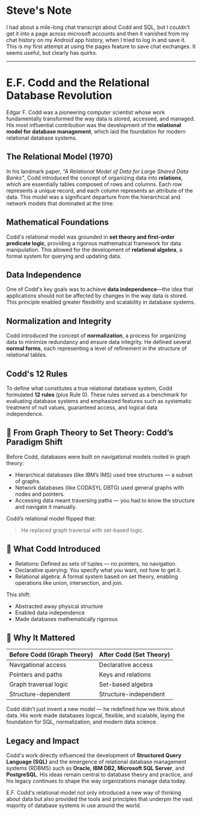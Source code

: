 # Steve's Note

I had about a mile-long chat transcript about Codd and SQL, but I couldn't get it into a page across microsoft accounts and then it vanished from my chat history
on my Android app history, when I tried to log in and save it. This is my first attempt at using the pages feature to save chat exchanges. It seems useful, but
clearly has quirks.

---

# E.F. Codd and the Relational Database Revolution

Edgar F. Codd was a pioneering computer scientist whose work fundamentally transformed the way data is stored, accessed, and managed. His most influential contribution was the development of the **relational model for database management**, which laid the foundation for modern relational database systems.

## The Relational Model (1970)
In his landmark paper, *"A Relational Model of Data for Large Shared Data Banks"*, Codd introduced the concept of organizing data into **relations**, which are essentially tables composed of rows and columns. Each row represents a unique record, and each column represents an attribute of the data. This model was a significant departure from the hierarchical and network models that dominated at the time.

## Mathematical Foundations
Codd's relational model was grounded in **set theory and first-order predicate logic**, providing a rigorous mathematical framework for data manipulation. This allowed for the development of **relational algebra**, a formal system for querying and updating data.

## Data Independence
One of Codd's key goals was to achieve **data independence**—the idea that applications should not be affected by changes in the way data is stored. This principle enabled greater flexibility and scalability in database systems.

## Normalization and Integrity
Codd introduced the concept of **normalization**, a process for organizing data to minimize redundancy and ensure data integrity. He defined several **normal forms**, each representing a level of refinement in the structure of relational tables.

## Codd's 12 Rules
To define what constitutes a true relational database system, Codd formulated **12 rules** (plus Rule 0). These rules served as a benchmark for evaluating database systems and emphasized features such as systematic treatment of null values, guaranteed access, and logical data independence.

## 🔄 From Graph Theory to Set Theory: Codd’s Paradigm Shift
Before Codd, databases were built on navigational models rooted in graph theory:
- Hierarchical databases (like IBM’s IMS) used tree structures — a subset of graphs.
- Network databases (like CODASYL DBTG) used general graphs with nodes and pointers.
- Accessing data meant traversing paths — you had to know the structure and navigate it manually.

Codd’s relational model flipped that:
> He replaced graph traversal with set-based logic.

## 🧠 What Codd Introduced
- Relations: Defined as sets of tuples — no pointers, no navigation.
- Declarative querying: You specify what you want, not how to get it.
- Relational algebra: A formal system based on set theory, enabling operations like union, intersection, and join.

This shift:
- Abstracted away physical structure
- Enabled data independence
- Made databases mathematically rigorous

## 🧩 Why It Mattered
| Before Codd (Graph Theory) | After Codd (Set Theory)         |
|----------------------------|----------------------------------|
| Navigational access        | Declarative access               |
| Pointers and paths         | Keys and relations               |
| Graph traversal logic      | Set-based algebra                |
| Structure-dependent        | Structure-independent            |

Codd didn’t just invent a new model — he redefined how we think about data. His work made databases logical, flexible, and scalable, laying the foundation for SQL, normalization, and modern data science.

## Legacy and Impact
Codd's work directly influenced the development of **Structured Query Language (SQL)** and the emergence of relational database management systems (RDBMS) such as **Oracle, IBM DB2, Microsoft SQL Server**, and **PostgreSQL**. His ideas remain central to database theory and practice, and his legacy continues to shape the way organizations manage data today.

E.F. Codd's relational model not only introduced a new way of thinking about data but also provided the tools and principles that underpin the vast majority of database systems in use around the world.
